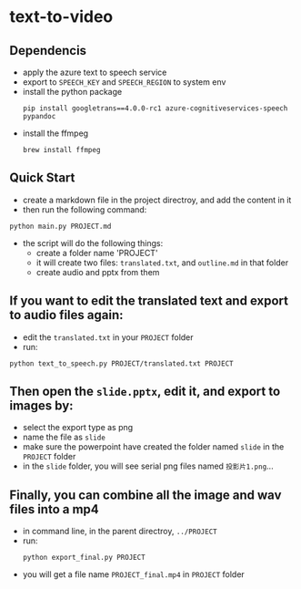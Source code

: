# text-to-video

## Dependencis

- apply the azure text to speech service
- export to `SPEECH_KEY` and `SPEECH_REGION` to system env
- install the python package
	```shell
	pip install googletrans==4.0.0-rc1 azure-cognitiveservices-speech pypandoc
	```
- install the ffmpeg
	```
	brew install ffmpeg
	```

## Quick Start

- create a markdown file in the project directroy, and add the content in it
- then run the following command:
```shell
python main.py PROJECT.md
```
- the script will do the following things:
	- create a folder name 'PROJECT'
	- it will create two files: `translated.txt`, and `outline.md` in that folder
	- create audio and pptx from them

## If you want to edit the translated text and export to audio files again:

- edit the `translated.txt` in your `PROJECT` folder
- run:
```shell
python text_to_speech.py PROJECT/translated.txt PROJECT
```

## Then open the `slide.pptx`, edit it, and export to images by:

- select the export type as png
- name the file as `slide`
- make sure the powerpoint have created the folder named `slide` in the `PROJECT` folder
- in the `slide` folder, you will see serial png files named `投影片1.png`...

## Finally, you can combine all the image and wav files into a mp4

- in command line, in the parent directroy, `../PROJECT`
- run:
	```
	python export_final.py PROJECT
	```
- you will get a file name `PROJECT_final.mp4` in `PROJECT` folder

